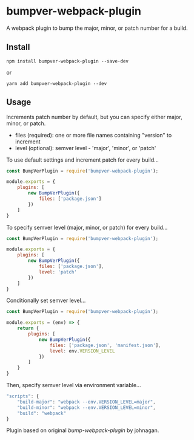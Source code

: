 # bumpver-webpack-plugin
A webpack plugin to bump the major, minor, or patch number for a build. 

## Install

```
npm install bumpver-webpack-plugin --save-dev
```
or 
```
yarn add bumpver-webpack-plugin --dev
```

## Usage

Increments patch number by default, but you can specify either major, minor, or patch. 

* files (required): one or more file names containing "version" to increment
* level (optional): semver level - 'major', 'minor', or 'patch'

To use default settings and increment patch for every build...

``` javascript
const BumpVerPlugin = require('bumpver-webpack-plugin');

module.exports = {
    plugins: [
        new BumpVerPlugin({
            files: ['package.json']
        })
    ]
}
```

To specify semver level (major, minor, or patch) for every build...
``` javascript
const BumpVerPlugin = require('bumpver-webpack-plugin');

module.exports = {
    plugins: [
        new BumpVerPlugin({
            files: ['package.json'],
            level: 'patch'
        })
    ]
}
```

Conditionally set semver level...

``` javascript
const BumpVerPlugin = require('bumpver-webpack-plugin');

module.exports = (env) => {
    return {
        plugins: [
            new BumpVerPlugin({
                files: ['package.json', 'manifest.json'],
                level: env.VERSION_LEVEL
            })
        ]
    }
}
```

Then, specify semver level via environment variable...

``` javascript
"scripts": {
    "build-major": "webpack --env.VERSION_LEVEL=major",
    "build-minor": "webpack --env.VERSION_LEVEL=minor",
    "build": "webpack"
}
```

Plugin based on original *bump-webpack-plugin* by johnagan. 
